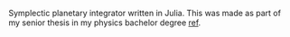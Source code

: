 Symplectic planetary integrator written in Julia. This was made as part
of my senior thesis in my physics bachelor degree [ref][ref].

[ref]: http://ikee.lib.auth.gr/record/309268?ln=en
